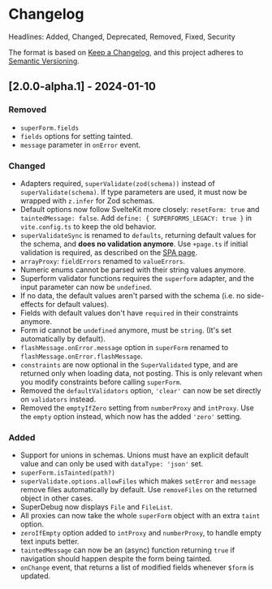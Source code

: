 # Changelog

Headlines: Added, Changed, Deprecated, Removed, Fixed, Security

The format is based on [Keep a Changelog](https://keepachangelog.com/en/1.0.0/),
and this project adheres to [Semantic Versioning](https://semver.org/spec/v2.0.0.html).

## [2.0.0-alpha.1] - 2024-01-10

### Removed

- `superForm.fields`
- `fields` options for setting tainted.
- `message` parameter in `onError` event.

### Changed

- Adapters required, `superValidate(zod(schema))` instead of `superValidate(schema)`. If type parameters are used, it must now be wrapped with `z.infer` for Zod schemas.
- Default options now follow SvelteKit more closely: `resetForm: true` and `taintedMessage: false`. Add `define: { SUPERFORMS_LEGACY: true }` in `vite.config.ts` to keep the old behavior.
- `superValidateSync` is renamed to `defaults`, returning default values for the schema, and **does no validation anymore**. Use `+page.ts` if initial validation is required, as described on the [SPA page](https://superforms.rocks/concepts/spa#using-pagets-instead-of-pageserverts).
- `arrayProxy`: `fieldErrors` renamed to `valueErrors`.
- Numeric enums cannot be parsed with their string values anymore.
- Superform validator functions requires the `superform` adapter, and the input parameter can now be `undefined`.
- If no data, the default values aren't parsed with the schema (i.e. no side-effects for default values).
- Fields with default values don't have `required` in their constraints anymore.
- Form id cannot be `undefined` anymore, must be `string`. (It's set automatically by default).
- `flashMessage.onError.message` option in `superForm` renamed to `flashMessage.onError.flashMessage`.
- `constraints` are now optional in the `SuperValidated` type, and are returned only when loading data, not posting. This is only relevant when you modify constraints before calling `superForm`.
- Removed the `defaultValidators` option, `'clear'` can now be set directly on `validators` instead.
- Removed the `emptyIfZero` setting from `numberProxy` and `intProxy`. Use the `empty` option instead, which now has the added `'zero'` setting.

### Added

- Support for unions in schemas. Unions must have an explicit default value and can only be used with `dataType: 'json'` set.
- `superForm.isTainted(path?)`
- `superValidate.options.allowFiles` which makes `setError` and `message` remove files automatically by default. Use `removeFiles` on the returned object in other cases.
- SuperDebug now displays `File` and `FileList`.
- All proxies can now take the whole `superForm` object with an extra `taint` option.
- `zeroIfEmpty` option added to `intProxy` and `numberProxy`, to handle empty text inputs better.
- `taintedMessage` can now be an (async) function returning `true` if navigation should happen despite the form being tainted.
- `onChange` event, that returns a list of modified fields whenever `$form` is updated.
